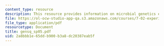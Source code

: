 ```yaml
---
content_type: resource
description: This resource provides information on microbial genetics exam study questions.
file: https://ol-ocw-studio-app-qa.s3.amazonaws.com/courses/7-02-experimental-biology-communication-spring-2005/2a8bbb1e65ddb900b3a8dc20387eab5f_gensq_sp05.pdf
file_type: application/pdf
resourcetype: Document
title: gensq_sp05.pdf
uid: 2a8bbb1e-65dd-b900-b3a8-dc20387eab5f
---
```

